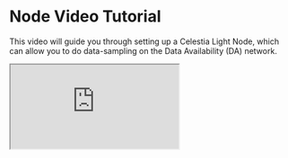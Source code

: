 # Node Video Tutorial
<!-- markdownlint-disable MD033 -->

This video will guide you through setting up a Celestia Light Node, which can allow you to do data-sampling on the Data Availability (DA) network.

<div class="youtube-wrapper">
  <iframe
     class="youtube-video"
     title="Running a Celestia Light Node"
     src="https://www.youtube.com/embed/9uL3jZe4mTY"
     allowfullscreen
>
  </iframe>
</div>
